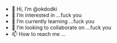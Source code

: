- 👋 Hi, I’m @okdodki
- 👀 I’m interested in ...fuck you
- 🌱 I’m currently learning ...fuck you
- 💞️ I’m looking to collaborate on ...fuck you
- 📫 How to reach me ...

<!---
okdodki/okdodki is a ✨ special ✨ repository because its `README.md` (this file) appears on your GitHub profile.
You can click the Preview link to take a look at your changes.
--->

